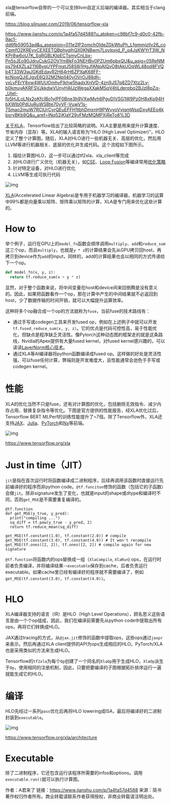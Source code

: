 xla是tensorflow自带的一个可以支持llvm自定义后端的编译器。其实相当于clang前端。



https://blog.slinuxer.com/2019/06/tensorflow-xla

https://www.jianshu.com/p/1a4fa57d4588?u_atoken=c98bf7c9-d0c0-42fb-9ac1-dd6fb59053ad&u_asession=011e2lP2omchOIdeZGkWtuPh_LfgmmjzlIy26_coCpmfO2KREyvCEXEETQBphvqlhQX0KNBwm7Lovlpxjd_P_q4JsKWYrT3W_NKPr8w6oU7K_SgRGBLKIpECTsmyCnLbx-Pn5sJEo90JdruCukG2OVYmBkFo3NEHBv0PZUm6pbxQU&u_asig=05ReNMps794XZLa2116BvqUYPFmstJ58S6j1HgJfANpAlQvO8tAkUOqWL48od8FVQb4T33W3wJGKdEdayR2H64rH6ZPXaK68FF-kcNoqQJiEJgvE6Q32M2NpIl40yOVrOJ88dh-vxLyFErY8xw4WUUOmhvFIkhw5hadxXnlVD-4zn9JS7q8ZD7Xtz2Ly-b0kmuyAKRFSVJkkdwVUnyHAIJzWegaXXakMSqV4tiLderpbq2BJzI8pZq-_UteI-fo5HJLoLNx2oKfcIBo1yjPF0Bne3h9VXwMyh6PgyDIVSG1W9Pz0H8xKp94HbXWIb0PdUuRuWSBte70yVF-VuwV1s-7Smao2muW7RClUrCvrQEuEFFH1tbhDmxnH9PWvvoVvjqmWspDxyAEEo4kbsryBKb9Q&u_aref=INq52jKIaY29vFMzMQMPXjReTo8%3D







[关于XLA](https://www.tensorflow.org/xla/overview)，Tensorflow给出了比较简略的说明。XLA主要是用来提升计算速度、节省内存（显存）等。XLA的输入语言称为“HLO (High Level Optimizer)”，HLO定义了整个计算图。随后，XLA对HLO进行一些机器无关、高层的优化，然后用LLVM等进行机器相关、底层的优化并生成代码。这个流程如下图所示。

1. 描绘计算图HLO，这一步可以通过tf2xla、xla_client等完成
2. 对HLO进行广义优化（机器无关），如[CSE](https://en.wikipedia.org/wiki/Common_subexpression_elimination)、[Loop Fusion](https://en.wikipedia.org/wiki/Loop_fission_and_fusion)等编译常用[优化策略](https://en.wikipedia.org/wiki/Optimizing_compiler)
3. 针对特定设备，对HLO进行优化
4. LLVM等生成可执行代码



![img](https://blog.slinuxer.com/wp-content/uploads/2019/06/how-does-xla-work.png)





[XLA](https://links.jianshu.com/go?to=https%3A%2F%2Fwww.tensorflow.org%2Fxla)(Accelerated Linear Algebra)是专用于机器学习的编译器，机器学习的运算中99%都是向量乘以矩阵、矩阵乘以矩阵的计算，XLA是专门用来优化这些计算的。

# How to

举个例子，运行在GPU上的`model_fn`函数会顺序调用`multiply`、`add`和`reduce_sum`这三个op，而且`multiply`，也就是`y * z`的计算结果会先从GPU拷贝回host，再拷贝到device作为`add`的input，同样的，add的计算结果也会以相同的方式传递给下一个op。



```python
def model_fn(x, y, z):
  return tf.reduce_sum(x + y * z)
```

显然，对于整个函数来说，将中间变量在host和device间来回倒腾是没有意义的。因此，如果把函数看作一个op，那在计算中产生的中间结果就不必返回到host，少了数据传输的时间开销，就可以大幅提升运算效率。

这种将多个op融合成一个op的方法就称为`fuse`，当前fuse的技术路线有：

- 通过手写或codegen工具来开发fused op，例如在上述例子中就可以开发`tf.fused_reduce_sum(x, y, z)`。它的优点是代码可控性高，易于性能优化，但缺点是程序缺乏灵活性。像Pytorch这种动态图的框架走的就是这条路线，Nvidia的Apex提供有大量fused kernel，对fused kernel感兴趣的，可以读读[LayerNorm核心技术](https://www.jianshu.com/p/b6ab2128cea6)。
- 通过XLA等AI编译器将python函数编译成fused op。这样做的好处是灵活性强，可以fuse任何计算，弊端则是开发难度大，且性能通常会逊色于手写或codegen kernel。

# 性能

XLA的优化当然不只是fuse，还有对计算图的优化，包括删除无效指令、减少内存占用、替换复杂指令等优化。下图是官方提供的性能报告，经XLA优化过后，Tensorflow BERT MLPerf的训练性能提升了~7倍。除了Tensorflow外，XLA还支持[JAX](https://links.jianshu.com/go?to=https%3A%2F%2Fgithub.com%2Fgoogle%2Fjax)、[Julia](https://links.jianshu.com/go?to=https%3A%2F%2Fgithub.com%2FJuliaTPU%2FXLA.jl)、[PyTorch](https://links.jianshu.com/go?to=https%3A%2F%2Fgithub.com%2Fpytorch%2Fxla)和[Nx](https://links.jianshu.com/go?to=https%3A%2F%2Fgithub.com%2Felixir-nx%2Fnx)等前端。

![img](https:////upload-images.jianshu.io/upload_images/13575947-22020c557652fa74.png?imageMogr2/auto-orient/strip|imageView2/2/w/1200/format/webp)

https://www.tensorflow.org/xla

# Just in time（JIT）

`jit`是指在首次运行时将函数编译成二进制程序，后续再调用该函数时直接运行先前编译好的程序而非python code。`@tf.funciton`修饰的函数（包括它的子函数）会做`jit`。除非signature发生了变化，也就是input的shape或dtype和编译时不同，否则`get_MSE`是不需要重复编译的。



```tsx
@tf.function
def get_MSE(y_true, y_pred):
  print("compiling ...")
  sq_diff = tf.pow(y_true - y_pred, 2)
  return tf.reduce_mean(sq_diff)

get_MSE(tf.constant(1.0), tf.constant(2.0)) # compile
get_MSE(tf.constant(3.0), tf.constant(4.0)) # It won't recompile
get_MSE(tf.ones([2, 2]), tf.ones([2, 2]) # compile again for new signature
```

`@tf.function`将函数内的ops替换成一组（`XlaCompile`, `XlaRun`) ops，在运行时前者负责编译，并将编译结果--`executable`保存到cache，后者负责运行executable。如果cache里已经有编译好的程序就不需要编译了，例如`get_MSE(tf.constant(3.0), tf.constant(4.0))`。

# HLO

XLA编译器支持的语言（IR）是HLO（High Level Operations），顾名思义这些语言是由一个个op组成，因此，我们在编译前需要先从python code中提取出所有ops，再将它们转换成HLO。

JAX通过tracing的方式，从`@jax.jit`修饰的函数中提取ops，这些ops通过`jaxpr`来表示。然后再通过XLA client提供的API为ops生成相应的HLO。PyTorch/XLA也是采用类似的方法来生成HLO。

Tensorflow的`tf2xla`为每个`Op`创建了一个同名的`XlaOp`用于生成HLO，`XlaOp`派生于`Op`，使用相同的注册机制，因此，只要把要编译的子图根据拓扑排序运行一遍就能生成它的HLO。

# 编译

HLO先经过一系列`pass`优化后再将HLO lowering成ISA，最后将编译好的二进制封装到`executable`。

![img](https:////upload-images.jianshu.io/upload_images/13575947-5f547e4ad3269fb5.png?imageMogr2/auto-orient/strip|imageView2/2/w/427/format/webp)

https://www.tensorflow.org/xla/architecture

# Executable

除了二进制程序，它还包含运行该程序所需要的infos和options。调用`executable.run()`就可以执行计算图。



作者：A君来了
链接：https://www.jianshu.com/p/1a4fa57d4588
来源：简书
著作权归作者所有。商业转载请联系作者获得授权，非商业转载请注明出处。